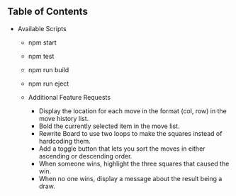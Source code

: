 ## Table of Contents

- Available Scripts
  - npm start
  - npm test
  - npm run build
  - npm run eject

  - Additional Feature Requests
    - Display the location for each move in the format (col, row) in the move history list.
    - Bold the currently selected item in the move list.
    - Rewrite Board to use two loops to make the squares instead of hardcoding them.
    - Add a toggle button that lets you sort the moves in either ascending or descending order.
    - When someone wins, highlight the three squares that caused the win.
    - When no one wins, display a message about the result being a draw.
